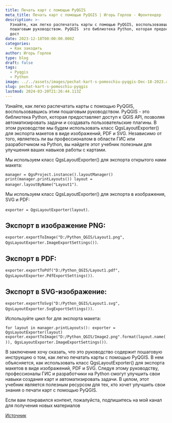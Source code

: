 ```yaml
---
title: Печать карт с помощью PyQGIS
meta_title: Печать карт с помощью PyQGIS | Игорь Горлов - Фронтeндер
description: >-
  Узнайте, как легко распечатать карты с помощью PyQGIS, воспользовавшись этим
  пошаговым руководством. PyQGIS  это библиотека Python, которая предоставляет
  дост
date: 2023-12-18T00:00:00.000Z
categories:
  - Как закодить
author: Игорь Горлов
type: blog
draft: false
tags:
  - Pyqgis
  - Python
image: ../../assets/images/pechat-kart-s-pomoschiu-pyqgis-Dec-18-2023.avif
slug: pechat-kart-s-pomoschiu-pyqgis
lastmod: 2024-03-20T21:26:44.113Z
---
```


Узнайте, как легко распечатать карты с помощью PyQGIS, воспользовавшись этим пошаговым руководством. PyQGIS - это библиотека Python, которая предоставляет доступ к QGIS API, позволяя автоматизировать задачи и создавать пользовательские плагины. В этом руководстве мы будем использовать класс QgsLayoutExporter() для экспорта макетов в виде изображений, PDF и SVG. Независимо от того, являетесь ли вы профессионалом в области ГИС или разработчиком на Python, вы найдете этот учебник полезным для улучшения ваших навыков работы с картами.

Мы используем класс QgsLayoutExporter() для экспорта открытого нами макета:

`manager = QgsProject.instance().layoutManager() print(manager.printLayouts()) layout = manager.layoutByName("Layout1")`.

Мы используем класс QgsLayoutExporter() для экспорта в изображения, SVG и PDF:

`exporter = QgsLayoutExporter(layout)`.

## Экспорт в изображение PNG:

`exporter.exportToImage("D:/Python_QGIS/Layout1.png", QgsLayoutExporter.ImageExportSettings())`.

## Экспорт в PDF:

`exporter.exportToPdf("D:/Python_QGIS/Layout1.pdf", QgsLayoutExporter.PdfExportSettings())`.

## Экспорт в SVG-изображение:

`exporter.exportToSvg("D:/Python_QGIS/Layout1.svg", QgsLayoutExporter.SvgExportSettings())`.

Используйте цикл for для экспорта макета:

`for layout in manager.printLayouts(): exporter = QgsLayoutExporter(layout) exporter.exportToImage("D:/Python_QGIS/Image2.png".format(layout.name()), QgsLayoutExporter.ImageExportSettings())`.

В заключение хочу сказать, что это руководство содержит пошаговую инструкцию о том, как легко печатать карты с помощью PyQGIS. В нем объясняется, как использовать класс QgsLayoutExporter() для экспорта макетов в виде изображений, PDF и SVG. Следуя этому руководству, профессионалы ГИС и разработчики на Python смогут улучшить свои навыки создания карт и автоматизировать задачи. В целом, этот учебник является полезным ресурсом для тех, кто хочет улучшить свои знания о печати карт с помощью PyQGIS.

Если вам понравился контент, пожалуйста, подпишитесь на мой канал для получения новых материалов

[Источник](https://dev.to/azad77/12-map-printing-with-pyqgis-4hpe)

